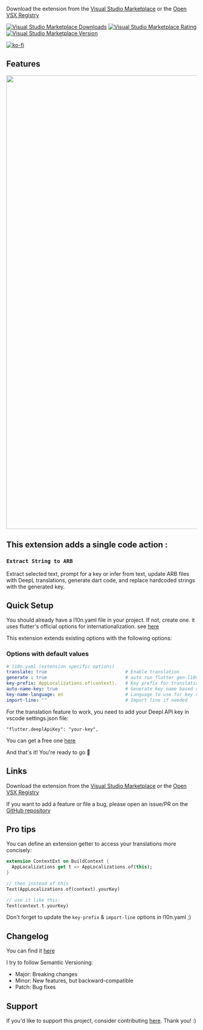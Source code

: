 Download the extension from the [Visual Studio Marketplace](https://marketplace.visualstudio.com/items?itemName=zealousFoundry.flutter-extract-to-arb) or the [Open VSX Registry](https://open-vsx.org/extension/ZealousFoundry/flutter-extract-to-arb)

[![Visual Studio Marketplace Downloads](https://img.shields.io/visual-studio-marketplace/d/zealousFoundry.flutter-extract-to-arb)](https://marketplace.visualstudio.com/items?itemName=zealousFoundry.flutter-extract-to-arb)
[![Visual Studio Marketplace Rating](https://img.shields.io/visual-studio-marketplace/stars/zealousFoundry.flutter-extract-to-arb)](https://marketplace.visualstudio.com/items?itemName=zealousFoundry.flutter-extract-to-arb)
[![Visual Studio Marketplace Version](https://img.shields.io/visual-studio-marketplace/v/zealousFoundry.flutter-extract-to-arb)](https://marketplace.visualstudio.com/items?itemName=zealousFoundry.flutter-extract-to-arb)


[![ko-fi](https://ko-fi.com/img/githubbutton_sm.svg)](https://ko-fi.com/M4M71BK1YJ)

## Features

<img src="https://github.com/tempo-riz/vscode-dart-extract-arb/blob/89a7d4447b51616abc8526a9bea253b1b978506f/assets/demo.gif?raw=true" width="1200"/>

## This extension adds a single code action : 

### `Extract String to ARB`

Extract selected text, prompt for a key or infer from text, update ARB files with DeepL translations, generate dart code, and replace hardcoded strings with the generated key.

## Quick Setup

You should already have a l10n.yaml file in your project. If not, create one.
it uses flutter's official options for internationalization. see [here](https://docs.flutter.dev/ui/accessibility-and-internationalization/internationalization#configuring-the-l10n-yaml-file)

This extension extends existing options with the following options:

### Options with default values
```yaml
# l10n.yaml (extension specific options)
translate: true                             # Enable translation 
generate : true                             # auto run flutter gen-l10n
key-prefix: AppLocalizations.of(context).   # Key prefix for translation
auto-name-key: true                         # Generate key name based on text
key-name-language: en                       # Language to use for key name
import-line: ""                             # Import line if needed
```

For the translation feature to work, you need to add your Deepl API key in vscode settings.json file:

`"flutter.deeplApiKey": "your-key",`   

You can get a free one [here](https://www.deepl.com/en/pro#developer)

And that's it! You're ready to go 🚀

## Links

Download the extension from the [Visual Studio Marketplace](https://marketplace.visualstudio.com/items?itemName=zealousFoundry.flutter-extract-to-arb) or the [Open VSX Registry](https://open-vsx.org/extension/ZealousFoundry/flutter-extract-to-arb)


If you want to add a feature or file a bug, please open an issue/PR on the [GitHub repository](https://github.com/tempo-riz/vscode-dart-extract-arb)

## Pro tips
You can define an extension getter to access your translations more concisely:
```dart
extension ContextExt on BuildContext {
  AppLocalizations get t => AppLocalizations.of(this);
}

// then instead of this
Text(AppLocalizations.of(context).yourKey)

// use it like this:
Text(context.t.yourKey)
```
Don't forget to update the `key-prefix` & `import-line` options in l10n.yaml ;)

## Changelog
You can find it [here](https://github.com/tempo-riz/vscode-dart-extract-arb/blob/main/CHANGELOG.md)

I try to follow Semantic Versioning:
- Major: Breaking changes
- Minor: New features, but backward-compatible
- Patch: Bug fixes

## Support

If you'd like to support this project, consider contributing [here](https://github.com/sponsors/tempo-riz). Thank you! :)
